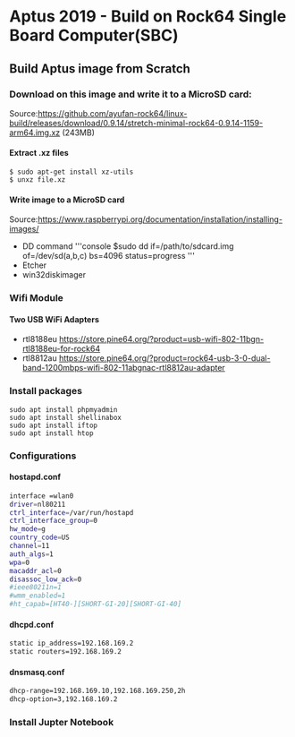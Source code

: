 # Aptus 2019 - Build on Rock64 Single Board Computer(SBC)
## Build Aptus image from Scratch

### Download on this image and write it to a MicroSD card: 
Source:https://github.com/ayufan-rock64/linux-build/releases/download/0.9.14/stretch-minimal-rock64-0.9.14-1159-arm64.img.xz (243MB)

#### Extract .xz files
```console
$ sudo apt-get install xz-utils
$ unxz file.xz
```

#### Write image to a MicroSD card
Source:https://www.raspberrypi.org/documentation/installation/installing-images/
* DD command
'''console
$sudo dd if=/path/to/sdcard.img of=/dev/sd(a,b,c) bs=4096 status=progress
'''
* Etcher
* win32diskimager

### Wifi Module
#### Two USB WiFi Adapters
* rtl8188eu https://store.pine64.org/?product=usb-wifi-802-11bgn-rtl8188eu-for-rock64
* rtl8812au https://store.pine64.org/?product=rock64-usb-3-0-dual-band-1200mbps-wifi-802-11abgnac-rtl8812au-adapter

### Install packages
```console
sudo apt install phpmyadmin
sudo apt install shellinabox
sudo apt install iftop
sudo apt install htop
```
### Configurations
#### hostapd.conf
```bash
interface =wlan0
driver=nl80211
ctrl_interface=/var/run/hostapd
ctrl_interface_group=0
hw_mode=g
country_code=US
channel=11
auth_algs=1
wpa=0
macaddr_acl=0
disassoc_low_ack=0
#ieee80211n=1
#wmm_enabled=1
#ht_capab=[HT40-][SHORT-GI-20][SHORT-GI-40]
```
#### dhcpd.conf
```bash
static ip_address=192.168.169.2
static routers=192.168.169.2
```
#### dnsmasq.conf
```bash
dhcp-range=192.168.169.10,192.168.169.250,2h
dhcp-option=3,192.168.169.2
```

### Install Jupter Notebook


